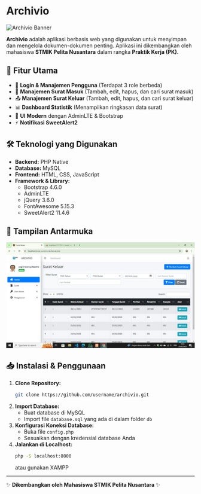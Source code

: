 # Archivio

![Archivio Banner](https://github.com/refintarigan/arsip_surat/assets/img/login.jpg)

**Archivio** adalah aplikasi berbasis web yang digunakan untuk menyimpan dan mengelola dokumen-dokumen penting. Aplikasi ini dikembangkan oleh mahasiswa **STMIK Pelita Nusantara** dalam rangka **Praktik Kerja (PK)**.

## 🚀 Fitur Utama

- 🔐 **Login & Manajemen Pengguna** (Terdapat 3 role berbeda)
- 📩 **Manajemen Surat Masuk** (Tambah, edit, hapus, dan cari surat masuk)
- 📤 **Manajemen Surat Keluar** (Tambah, edit, hapus, dan cari surat keluar)
- 📊 **Dashboard Statistik** (Menampilkan ringkasan data surat)
- 🎨 **UI Modern** dengan AdminLTE & Bootstrap
- ⚡ **Notifikasi SweetAlert2**

## 🛠️ Teknologi yang Digunakan

- **Backend:** PHP Native
- **Database:** MySQL
- **Frontend:** HTML, CSS, JavaScript
- **Framework & Library:**
  - Bootstrap 4.6.0
  - AdminLTE
  - jQuery 3.6.0
  - FontAwesome 5.15.3
  - SweetAlert2 11.4.6

## 📸 Tampilan Antarmuka

![Archivio Dashboard](assets/img/git.jpg)

## 📥 Instalasi & Penggunaan

1. **Clone Repository:**
   ```sh
   git clone https://github.com/username/archivio.git
   ```
2. **Import Database:**
   - Buat database di MySQL
   - Import file `database.sql` yang ada di dalam folder `db`
3. **Konfigurasi Koneksi Database:**
   - Buka file `config.php`
   - Sesuaikan dengan kredensial database Anda
4. **Jalankan di Localhost:**
   ```sh
   php -S localhost:8000
   ```
   atau gunakan XAMPP

---

✨ **Dikembangkan oleh Mahasiswa STMIK Pelita Nusantara** ✨
